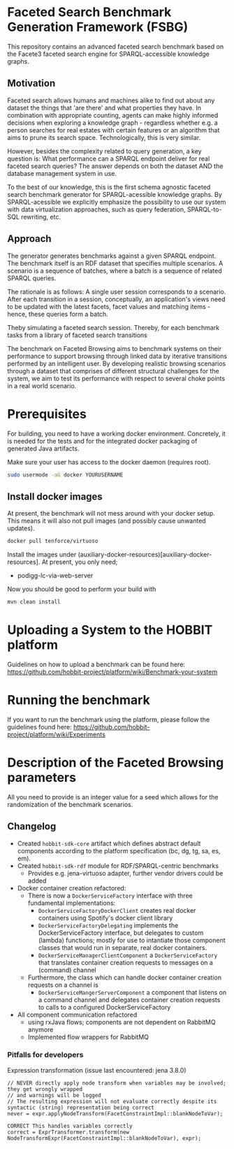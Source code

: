# Faceted Search Benchmark Generation Framework (FSBG)

This repository contains an advanced faceted search benchmark based on the Facete3 faceted search engine for SPARQL-accessible knowledge graphs.

## Motivation

Faceted search allows humans and machines alike to find out about any dataset the things that 'are there' and what properties they have. In combination with appropriate counting, agents can make highly informed decisions when exploring a knowledge graph - regardless whether e.g. a person searches for real estates with certain features or an algorithm that aims to prune its search space. Technologically, this is very similar.

However, besides the complexity related to query generation, a key question is: What performance can a SPARQL endpoint deliver for real faceted search queries? The answer depends on both the dataset AND the database management system in use.

To the best of our knowledge, this is the first schema agnostic faceted search benchmark generator for SPARQL-acessible knowledge graphs. 
By SPARQL-acessible we explicitly emphasize the possibility to use our system with data virtualization approaches, such as query federation, SPARQL-to-SQL rewriting, etc.


## Approach
The generator generates benchmarks against a given SPARQL endpoint. The benchmark itself is an RDF dataset that specifies multiple scenarios. A scenario is a sequence of batches, where a batch is a sequence of related SPARQL queries.

The rationale is as follows: A single user session corresponds to a scenario. After each transition in a session, conceptually, an application's views need to be updated with the latest facets, facet values and matching items - hence, these queries form a batch.


Theby simulating a faceted search session. Thereby, for each benchmark tasks from a library of faceted search transitions


The benchmark on Faceted Browsing aims to benchmark systems on their performance to support
browsing through linked data by iterative transitions performed by an intelligent user. By developing
realistic browsing scenarios through a dataset that comprises of different structural challenges for the
system, we aim to test its performance with respect to several choke points in a real world scenario.
# Prerequisites

For building, you need to have a working docker environment. Concretely, it is needed for the tests and for the integrated docker packaging of generated Java artifacts.


Make sure your user has access to the docker daemon (requires root).

```bash
sudo usermode -aG docker YOURUSERNAME
```

## Install docker images
At present, the benchmark will not mess around with your docker setup. This means it will also not pull images (and possibly cause unwanted updates).

```bash
docker pull tenforce/virtuoso
```

Install the images under (auxiliary-docker-resources)[auxiliary-docker-resources].
At present, you only need;

* podigg-lc-via-web-server


Now you should be good to perform your build with

```bash
mvn clean install
```


# Uploading a System to the HOBBIT platform

Guidelines on how to upload a benchmark can be found here: https://github.com/hobbit-project/platform/wiki/Benchmark-your-system


# Running the benchmark

If you want to run the benchmark using the platform, please follow the guidelines found here: https://github.com/hobbit-project/platform/wiki/Experiments


# Description of the Faceted Browsing parameters

All you need to provide is an integer value for a seed which allows for the randomization of the benchmark scenarios. 




## Changelog

* Created `hobbit-sdk-core` artifact which defines abstract default components according to the platform specification (bc, dg, tg, sa, es, em).
* Created `hobbit-sdk-rdf` module for RDF/SPARQL-centric benchmarks
  * Provides e.g. jena-virtuoso adapter, further vendor drivers could be added
* Docker container creation refactored:
  * There is now a `DockerServiceFactory` interface with three fundamental implementations:
    * `DockerServiceFactoryDockerClient` creates real docker containers using Spotify's docker client library
    * `DockerServiceFactoryDelegating` implements the DockerServiceFactory interface, but delegates to custom (lambda) functions; mostly for use to intantiate those component classes that would run in separate, real docker containers. 
    * `DockerServiceManagerClientComponent` a `DockerServiceFactory` that translates container creation requests to messages on a (command) channel
  * Furthermore, the class which can handle docker container creation requests on a channel is
    * `DockerServiceMangerServerComponent` a component that listens on a command channel and delegates container creation requests to calls to a configured DockerServiceFactory
* All component communication refactored
  * using rxJava flows; components are not dependent on RabbitMQ anymore
  * Implemented flow wrappers for RabbitMQ
 
 

### Pitfalls for developers

Expression transformation (issue last encountered: jena 3.8.0)
```
// NEVER directly apply node transform when variables may be involved; they get wrongly wrapped
// and warnings will be logged
// The resulting expression will not evaluate correctly despite its syntactic (string) representation being correct
never = expr.applyNodeTransform(FacetConstraintImpl::blankNodeToVar);

CORRECT This handles variables correctly
correct = ExprTransformer.transform(new NodeTransformExpr(FacetConstraintImpl::blankNodeToVar), expr);

```


